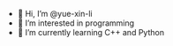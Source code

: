 - 👋 Hi, I’m @yue-xin-li
- 👀 I’m interested in programming
- 🌱 I’m currently learning C++ and Python


<!---
yue-xin-li/yue-xin-li is a ✨ special ✨ repository because its `README.md` (this file) appears on your GitHub profile.
You can click the Preview link to take a look at your changes.
--->
